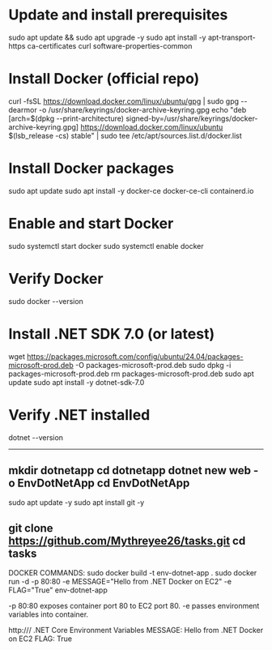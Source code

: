 # Update and install prerequisites
sudo apt update && sudo apt upgrade -y
sudo apt install -y apt-transport-https ca-certificates curl software-properties-common

# Install Docker (official repo)
curl -fsSL https://download.docker.com/linux/ubuntu/gpg | sudo gpg --dearmor -o /usr/share/keyrings/docker-archive-keyring.gpg
echo "deb [arch=$(dpkg --print-architecture) signed-by=/usr/share/keyrings/docker-archive-keyring.gpg] https://download.docker.com/linux/ubuntu $(lsb_release -cs) stable" | sudo tee /etc/apt/sources.list.d/docker.list

# Install Docker packages
sudo apt update
sudo apt install -y docker-ce docker-ce-cli containerd.io

# Enable and start Docker
sudo systemctl start docker
sudo systemctl enable docker


# Verify Docker
sudo docker --version
# Install .NET SDK 7.0 (or latest)
wget https://packages.microsoft.com/config/ubuntu/24.04/packages-microsoft-prod.deb -O packages-microsoft-prod.deb
sudo dpkg -i packages-microsoft-prod.deb
rm packages-microsoft-prod.deb
sudo apt update
sudo apt install -y dotnet-sdk-7.0
# Verify .NET installed
dotnet --version

----------------------

mkdir dotnetapp
cd dotnetapp
dotnet new web -o EnvDotNetApp
cd EnvDotNetApp
----------------------
sudo apt update -y
sudo apt install git -y

git clone https://github.com/Mythreyee26/tasks.git
cd tasks
----------------------


DOCKER COMMANDS:
sudo docker build -t env-dotnet-app .
sudo docker run -d -p 80:80 -e MESSAGE="Hello from .NET Docker on EC2" -e FLAG="True" env-dotnet-app

-p 80:80 exposes container port 80 to EC2 port 80.
-e passes environment variables into container.

http://<your-ec2-public-ip>/
.NET Core Environment Variables
MESSAGE: Hello from .NET Docker on EC2
FLAG: True